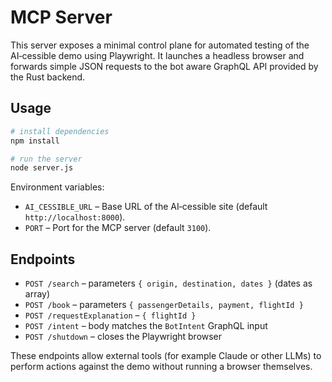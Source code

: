 # MCP Server

This server exposes a minimal control plane for automated testing of the AI‑cessible demo using Playwright. It launches a headless browser and forwards simple JSON requests to the bot aware GraphQL API provided by the Rust backend.

## Usage

```bash
# install dependencies
npm install

# run the server
node server.js
```

Environment variables:

- `AI_CESSIBLE_URL` – Base URL of the AI‑cessible site (default `http://localhost:8000`).
- `PORT` – Port for the MCP server (default `3100`).

## Endpoints

- `POST /search` – parameters `{ origin, destination, dates }` (dates as array)
- `POST /book` – parameters `{ passengerDetails, payment, flightId }`
- `POST /requestExplanation` – `{ flightId }`
- `POST /intent` – body matches the `BotIntent` GraphQL input
- `POST /shutdown` – closes the Playwright browser

These endpoints allow external tools (for example Claude or other LLMs) to perform actions against the demo without running a browser themselves.

